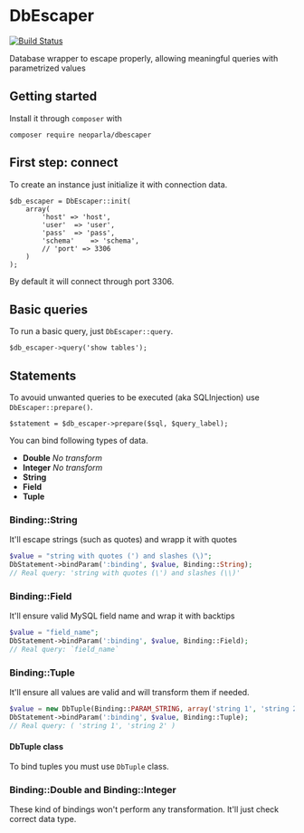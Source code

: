 # DbEscaper
[![Build Status](https://travis-ci.org/neoparla/dbescaper.svg?branch=master)](https://travis-ci.org/neoparla/dbescaper)

Database wrapper to escape properly, allowing meaningful queries with parametrized values
## Getting started
Install it through `composer` with
```
composer require neoparla/dbescaper
```

## First step: connect
To create an instance just initialize it with connection data.
```
$db_escaper = DbEscaper::init(
    array(
        'host' => 'host',
        'user'  => 'user',
        'pass'  => 'pass',
        'schema'    => 'schema',
        // 'port' => 3306
    )
);
```
By default it will connect through port 3306.

## Basic queries
To run a basic query, just `DbEscaper::query`.
```
$db_escaper->query('show tables');
```

## Statements
To avouid unwanted queries to be executed (aka SQLInjection) use `DbEscaper::prepare()`.
```
$statement = $db_escaper->prepare($sql, $query_label);
```

You can bind following types of data.
* **Double** *No transform*
* **Integer** *No transform*
* **String**
* **Field**
* **Tuple**

### Binding::String
It'll escape strings (such as quotes) and wrapp it with quotes
```php
$value = "string with quotes (') and slashes (\)";
DbStatement->bindParam(':binding', $value, Binding::String);
// Real query: 'string with quotes (\') and slashes (\\)'
```

### Binding::Field
It'll ensure valid MySQL field name and wrap it with backtips
```php
$value = "field_name";
DbStatement->bindParam(':binding', $value, Binding::Field);
// Real query: `field_name`
```

### Binding::Tuple
It'll ensure all values are valid and will transform them if needed.
```php
$value = new DbTuple(Binding::PARAM_STRING, array('string 1', 'string 2'), DbTuple::WITH_PARENTHESIS);;
DbStatement->bindParam(':binding', $value, Binding::Tuple);
// Real query: ( 'string 1', 'string 2' )
```

#### DbTuple class
To bind tuples you must use `DbTuple` class.

### Binding::Double and Binding::Integer
These kind of bindings won't perform any transformation. It'll just check correct data type.

